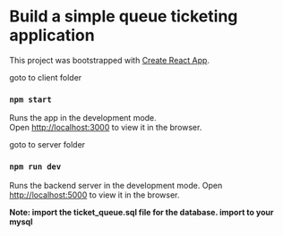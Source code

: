 # Build a simple queue ticketing application

This project was bootstrapped with [Create React App](https://github.com/facebook/create-react-app).


goto to client folder

### `npm start`

Runs the app in the development mode.\
Open [http://localhost:3000](http://localhost:3000) to view it in the browser.


goto to server folder

### `npm run dev`

Runs the backend server in the development mode.
Open [http://localhost:5000](http://localhost:5000) to view it in the browser.

**Note: import the ticket_queue.sql file for the database. import to your mysql**
